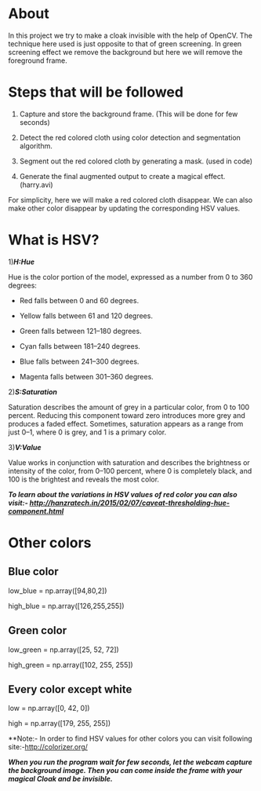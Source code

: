 # About 

In this project we try to make a cloak invisible with the help of OpenCV. The technique here used is just opposite to that of green screening. In green screening effect we remove the background but here we will remove the foreground frame.

# Steps that will be followed

1. Capture and store the background frame. (This will be done for few seconds)

2. Detect the red colored cloth using color detection and segmentation algorithm.

3. Segment out the red colored cloth by generating a mask. (used in code)

4. Generate the final augmented output to create a magical effect. (harry.avi)

For simplicity, here we will make a red colored cloth disappear. We can also make other color disappear by updating the corresponding HSV values.

# What is HSV?

1)**_H:Hue_** 

Hue is the color portion of the model, expressed as a number from 0 to 360 degrees:

- Red falls between 0 and 60 degrees.

- Yellow falls between 61 and 120 degrees.

- Green falls between 121–180 degrees.

- Cyan falls between 181–240 degrees.

- Blue falls between 241–300 degrees.

- Magenta falls between 301–360 degrees.

2)**_S:Saturation_**

Saturation describes the amount of grey in a particular color, from 0 to 100 percent. Reducing this component toward zero introduces more grey and produces a faded effect. Sometimes, saturation appears as a range from just 0–1, where 0 is grey, and 1 is a primary color.

3)**_V:Value_**

Value works in conjunction with saturation and describes the brightness or intensity of the color, from 0–100 percent, where 0 is completely black, and 100 is the brightest and reveals the most color.

**_To learn about the variations in HSV values of red color you can also visit:- http://hanzratech.in/2015/02/07/caveat-thresholding-hue-component.html_**

# Other colors

## Blue color
   low_blue = np.array([94,80,2])
   
   high_blue = np.array([126,255,255])

## Green color
   low_green = np.array([25, 52, 72])
   
   high_green = np.array([102, 255, 255])
   
## Every color except white
   low = np.array([0, 42, 0])
   
   high = np.array([179, 255, 255])
   
**Note:- In order to find HSV values for other colors you can visit following site:-http://colorizer.org/
   
**_When you run the program wait for few seconds, let the webcam capture the background image. Then you can come inside the frame with your magical Cloak and be invisible._**
